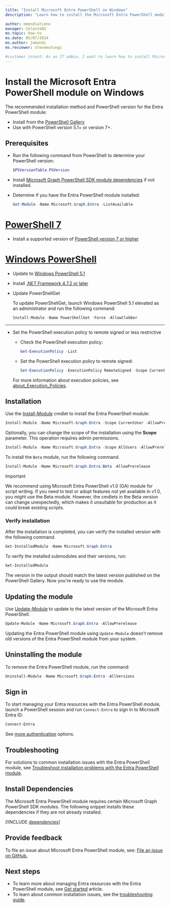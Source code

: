 ```yaml
---
title: "Install Microsoft Entra PowerShell on Windows"
description: "Learn how to install the Microsoft Entra PowerShell module on Windows."

author: omondiatieno
manager: CelesteDG
ms.topic: how-to
ms.date: 05/07/2024
ms.author: jomondi
ms.reviewer: stevemutungi

#customer intent: As an IT admin, I want to learn how to install Microsoft Entra PowerShell module on Windows so that I can manage Microsoft Entra resources through PowerShell.
---
```


# Install the Microsoft Entra PowerShell module on Windows

The recommended installation method and PowerShell version for the Entra PowerShell module:

- Install from the [PowerShell Gallery][posh-gallery]
- Use with PowerShell version 5.1+ or version 7+.

## Prerequisites

- Run the following command from PowerShell to determine your PowerShell version:

  ```powershell
  $PSVersionTable.PSVersion
  ```

- Install [Microsoft Graph PowerShell SDK module dependencies](#install-dependencies) if not installed.

- Determine if you have the Entra PowerShell module installed:

  ```powershell
  Get-Module -Name Microsoft.Graph.Entra -ListAvailable
  ```

# [PowerShell 7](#tab/powershell)

- Install a supported version of
  [PowerShell version 7 or higher][install-windows]

# [Windows PowerShell](#tab/windowspowershell)

- Update to
   [Windows PowerShell 5.1][posh-5.1]
- Install [.NET Framework 4.7.2 or later](/dotnet/framework/install)
- Update PowerShellGet

   To update PowerShellGet, launch Windows PowerShell 5.1 elevated as an administrator and run the following command:

   ```powershell
   Install-Module -Name PowerShellGet -Force -AllowClobber
   ```

---

- Set the PowerShell execution policy to remote signed or less restrictive

  - Check the PowerShell execution policy:

    ```powershell
    Get-ExecutionPolicy -List
    ```

  - Set the PowerShell execution policy to remote signed:

    ```powershell
    Set-ExecutionPolicy -ExecutionPolicy RemoteSigned -Scope CurrentUser
    ```

  For more information about execution policies, see
  [about_Execution_Policies][execution-policies].

## Installation

Use the [Install-Module][install-module] cmdlet to install the Entra PowerShell module:

```powershell
Install-Module -Name Microsoft.Graph.Entra -Scope CurrentUser -AllowPrerelease
```

Optionally, you can change the scope of the installation using the **Scope** parameter. This operation requires admin permissions.

```powershell
Install-Module -Name Microsoft.Graph.Entra -Scope AllUsers -AllowPrerelease
```

To install the `Beta` module, run the following command.

```powershell
Install-Module -Name Microsoft.Graph.Entra.Beta -AllowPrerelease
```

> [!IMPORTANT]
> We recommend using Microsoft Entra PowerShell v1.0 (GA) module for script writing. If you need to test or adopt features not yet available in v1.0, you might use the Beta module. However, the cmdlets in the Beta version can change unexpectedly, which makes it unsuitable for production as it could break existing scripts.

### Verify installation

After the installation is completed, you can verify the installed version with the following command.

```powershell
Get-InstalledModule -Name Microsoft.Graph.Entra
```

To verify the installed submodules and their versions, run:

```powershell
Get-InstalledModule
```

The version in the output should match the latest version published on the PowerShell Gallery. Now you're ready to use the module.

## Updating the module

Use [Update-Module][update-module] to update to the latest version
of the Microsoft Entra PowerShell.

```powershell
Update-Module -Name Microsoft.Graph.Entra -AllowPrerelease
```

Updating the Entra PowerShell module using `Update-Module` doesn't remove old versions of the Entra PowerShell module from your system.

## Uninstalling the module

To remove the Entra PowerShell module, run the command:

```powershell
Uninstall-Module -Name Microsoft.Graph.Entra -AllVersions
```

## Sign in

To start managing your Entra resources with the Entra PowerShell module, launch a PowerShell session and run `Connect-Entra` to sign in to Microsoft Entra ID:

```powershell
Connect-Entra
```

See [more authentication][auth-methods] options.

## Troubleshooting

For solutions to common installation issues with the Entra PowerShell module, see [Troubleshoot installation problems with the Entra PowerShell module][troubleshooting].

## Install Dependencies

The Microsoft Entra PowerShell module requires certain Microsoft Graph PowerShell SDK modules. The following snippet installs these dependencies if they are not already installed.

[!INCLUDE [dependencies](../includes/install-entra-powershell-dependencies.md)]

## Provide feedback

To file an issue about Microsoft Entra PowerShell module, see: [File an issue on GitHub.][entra-posh-issues]

## Next steps

- To learn more about managing Entra resources with the Entra PowerShell module, see [Get started][get-started] article.
- To learn about common installation issues, see the [troubleshooting guide][troubleshooting].

[entra-posh-issues]: https://github.com/microsoftgraph/entra-powershell/issues
[get-started]: quickstart-entra-powershell.md
[auth-methods]: authentication-methods.md
[troubleshooting]: troubleshooting.md
[update-module]: /powershell/module/powershellget/update-module
[execution-policies]: /powershell/module/microsoft.powershell.core/about/about_execution_policies
[install-module]: /powershell/module/powershellget/install-module
[posh-5.1]: /powershell/scripting/windows-powershell/install/installing-windows-powershell#upgrading-existing-windows-powershell
[install-windows]: /powershell/scripting/install/installing-powershell-on-windows
[posh-gallery]: https://www.powershellgallery.com/packages/Microsoft.Graph.Entra